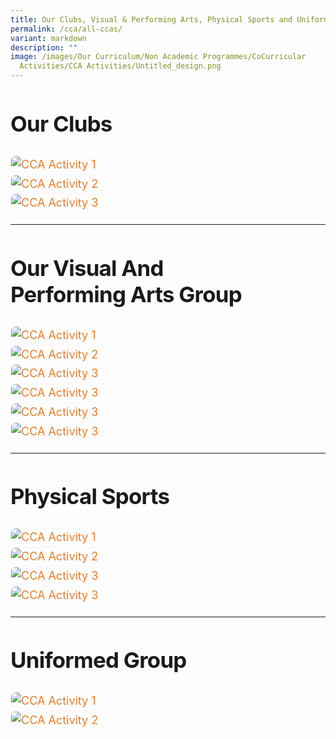 ```yaml
---
title: Our Clubs, Visual & Performing Arts, Physical Sports and Uniformed Groups
permalink: /cca/all-ccas/
variant: markdown
description: ""
image: /images/Our Curriculum/Non Academic Programmes/CoCurricular
  Activities/CCA Activities/Untitled_design.png
---
```

<div class="yck-component">
    <h2 id="clubs">Our Clubs</h2>
    <div class="isomer-card-grid">
        <div class="isomer-card">
            <a href="/cca/clubs/digital-animation-club/"><img loading="lazy" alt="CCA Activity 1" src="https://www.yiochukangsec.moe.edu.sg/images/Our%20Curriculum/Non%20Academic%20Programmes/CoCurricular%20Activities/CCA%20Activities/CA1.png"></a>
        </div>
        <div class="isomer-card">
            <a href="/cca/clubs/media-club/"><img loading="lazy" alt="CCA Activity 2" src="https://www.yiochukangsec.moe.edu.sg/images/Our%20Curriculum/Non%20Academic%20Programmes/CoCurricular%20Activities/CCA%20Activities/CA2.png"></a>
        </div>
        <div class="isomer-card">
            <a href="/cca/clubs/mars-club-mechatronics-aeronautics-and-robotics/"><img loading="lazy" alt="CCA Activity 3" src="https://www.yiochukangsec.moe.edu.sg/images/Our%20Curriculum/Non%20Academic%20Programmes/CoCurricular%20Activities/CCA%20Activities/CA3.png"></a>
        </div>
    </div>
    <hr>
    <h2 id="arts">Our Visual and Performing Arts Group</h2>
    <div class="isomer-card-grid">
        <div class="isomer-card">
            <a href="/cca/Performing-Arts/Concert-Band/"><img loading="lazy" alt="CCA Activity 1" src="https://www.yiochukangsec.moe.edu.sg/images/Our%20Curriculum/Non%20Academic%20Programmes/CoCurricular%20Activities/CCA%20Activities/PA1.png"></a>
        </div>
        <div class="isomer-card">
            <a href="/cca/clubs/media-club/"><img loading="lazy" alt="CCA Activity 2" src="https://www.yiochukangsec.moe.edu.sg/images/Our%20Curriculum/Non%20Academic%20Programmes/CoCurricular%20Activities/CCA%20Activities/PA2.png"></a>
        </div>
        <div class="isomer-card">
            <a href="/cca/clubs/mars-club-mechatronics-aeronautics-and-robotics/"><img loading="lazy" alt="CCA Activity 3" src="https://www.yiochukangsec.moe.edu.sg/images/Our%20Curriculum/Non%20Academic%20Programmes/CoCurricular%20Activities/CCA%20Activities/PA3.png"></a>
        </div>
        <div class="isomer-card">
            <a href="/cca/clubs/mars-club-mechatronics-aeronautics-and-robotics/"><img loading="lazy" alt="CCA Activity 3" src="https://www.yiochukangsec.moe.edu.sg/images/Our%20Curriculum/Non%20Academic%20Programmes/CoCurricular%20Activities/CCA%20Activities/PA4.png"></a>
        </div>
        <div class="isomer-card">
            <a href="/cca/clubs/mars-club-mechatronics-aeronautics-and-robotics/"><img loading="lazy" alt="CCA Activity 3" src="https://www.yiochukangsec.moe.edu.sg/images/Our%20Curriculum/Non%20Academic%20Programmes/CoCurricular%20Activities/CCA%20Activities/PA5.png"></a>
        </div>
        <div class="isomer-card">
            <a href="/cca/clubs/mars-club-mechatronics-aeronautics-and-robotics/"><img loading="lazy" alt="CCA Activity 3" src="https://www.yiochukangsec.moe.edu.sg/images/Our%20Curriculum/Non%20Academic%20Programmes/CoCurricular%20Activities/CCA%20Activities/PA6.png"></a>
        </div>
    </div>
    <hr>
    <h2 id="sports">Physical Sports</h2>
    <div class="isomer-card-grid">
        <div class="isomer-card">
            <a href="/cca/Performing-Arts/Concert-Band/"><img loading="lazy" alt="CCA Activity 1" src="https://www.yiochukangsec.moe.edu.sg/images/Our%20Curriculum/Non%20Academic%20Programmes/CoCurricular%20Activities/CCA%20Activities/PS1.png"></a>
        </div>
        <div class="isomer-card">
            <a href="/cca/clubs/media-club/"><img loading="lazy" alt="CCA Activity 2" src="https://www.yiochukangsec.moe.edu.sg/images/Our%20Curriculum/Non%20Academic%20Programmes/CoCurricular%20Activities/CCA%20Activities/PS2.png"></a>
        </div>
        <div class="isomer-card">
            <a href="/cca/clubs/mars-club-mechatronics-aeronautics-and-robotics/"><img loading="lazy" alt="CCA Activity 3" src="https://www.yiochukangsec.moe.edu.sg/images/Our%20Curriculum/Non%20Academic%20Programmes/CoCurricular%20Activities/CCA%20Activities/PS3.png"></a>
        </div>
        <div class="isomer-card">
            <a href="/cca/clubs/mars-club-mechatronics-aeronautics-and-robotics/"><img loading="lazy" alt="CCA Activity 3" src="https://www.yiochukangsec.moe.edu.sg/images/Our%20Curriculum/Non%20Academic%20Programmes/CoCurricular%20Activities/CCA%20Activities/PS4.png"></a>
        </div>
    </div>
    <hr>
    <h2 id="uniform">Uniformed Group</h2>
    <div class="isomer-card-grid">
        <div class="isomer-card">
            <a href="/cca/Performing-Arts/Concert-Band/"><img loading="lazy" alt="CCA Activity 1" src="https://www.yiochukangsec.moe.edu.sg/images/Our%20Curriculum/Non%20Academic%20Programmes/CoCurricular%20Activities/CCA%20Activities/UG1.png"></a>
        </div>
        <div class="isomer-card">
            <a href="/cca/clubs/media-club/"><img loading="lazy" alt="CCA Activity 2" src="https://www.yiochukangsec.moe.edu.sg/images/Our%20Curriculum/Non%20Academic%20Programmes/CoCurricular%20Activities/CCA%20Activities/UG2.png"></a>
        </div>
    </div>
	
<style>
    :root {
        --yck-text-line-height: 1.6em;
        --yck-heading-line-height: 1.2em;
        --yck-heading-letter-spacing: -0.02em;
        --yck-spacing-unit: 1em;
        --yck-box-shadow: 0 2px 4px rgba(0, 0, 0, 0.25);
        --yck-inset-shadow1: rgba(50, 50, 93, 0.25) 0px 30px 60px -12px inset, rgba(0, 0, 0, 0.3) 0px 18px 36px -18px inset;
        --yck-inset-shadow2: rgb(204, 219, 232) 3px 3px 6px 0px inset, rgba(255, 255, 255, 0.5) -3px -3px 6px 1px inset;
        --yck-transition-timing: cubic-bezier(0.4, 0, 0.2, 1);

        --yck-step--2: clamp(0.7813rem, 0.9263rem + -0.1872vw, 0.8889rem);
        --yck-step--1: clamp(0.9375rem, 1.0217rem + -0.1087vw, 1rem);
        --yck-step-0: clamp(1.125rem, 1.125rem + 0vw, 1.125rem);
        --yck-step-1: clamp(1.2656rem, 1.2363rem + 0.1467vw, 1.35rem);
        --yck-step-2: clamp(1.4238rem, 1.3556rem + 0.3412vw, 1.62rem);
        --yck-step-3: clamp(1.6018rem, 1.4828rem + 0.5951vw, 1.944rem);
        --yck-step-4: clamp(1.802rem, 1.6174rem + 0.9231vw, 2.3328rem);
        --yck-step-5: clamp(2.0273rem, 1.7587rem + 1.3427vw, 2.7994rem);

        --yck-space-s-xl: clamp(1rem, 0.2143rem + 3.9286vw, 3.5rem);
        interpolate-size: allow-keywords;
        scroll-behavior: smooth;
        text-rendering: optimizeSpeed;
    }

    body {
        height: 100vh;
    }

    ::selection {
        text-shadow: none;
        background: yellow;
    }

    iframe,
    img {
        vertical-align: middle;
    }

    .yck-component {
        position: relative;
        line-height: var(--yck-text-line-height);
        letter-spacing: normal;
        font-size: var(--yck-step-0);
        margin-bottom: var(--yck-space-s-xl);
    }
		
		.yck-component a {
    text-decoration: none;
    color: #e37f2a;
    position: relative;
    padding-bottom: 2px;
}

.yck-component a::after {
    content: " ";
    position: absolute;
    width: 0;
    height: 2px;
    bottom: 0;
    left: 0;
    background-color: currentColor;
    transition:
        width 1s var(--yck-transition-timing),
        color 1.2s ease-out;
}

.yck-component a:hover::after {
    width: 100%;
    color: rgba(0, 122, 247, 0.25);
}

.yck-component a:hover {
    text-decoration: none;
}

    .yck-component h2,
    .yck-component h4,
    .yck-component h5,
    .yck-component p {
        overflow-wrap: break-word;
    }

    .yck-component h2,
    .yck-component h4,
    .yck-component h5 {
        text-wrap: balance;
    }

    .yck-component p,
    .yck-component ul {
        text-wrap: pretty;
        margin-bottom: var(--yck-spacing-unit);
    }

    .yck-component p:last-child,
    .yck-component ul li:last-child {
        margin-bottom: var(--yck-space-s-xl);
    }

    .yck-component .yck-h2,
    .yck-component h2 {
        font-size: var(--yck-step-4);
        margin-bottom: calc(var(--yck-spacing-unit) * 0.85);
        text-transform: capitalize;
        line-height: var(--yck-heading-line-height);
        letter-spacing: var(--yck-heading-letter-spacing);
    }

    .yck-component .yck-h4,
    .yck-component h4 {
        font-size: var(--yck-step-2);
        margin-bottom: calc(var(--yck-spacing-unit) * 0.5);
        text-transform: capitalize;
        line-height: var(--yck-heading-line-height);
        letter-spacing: var(--yck-heading-letter-spacing);
    }

    .yck-component .yck-h5,
    .yck-component h5 {
        font-size: var(--yck-step-1);
        margin-bottom: calc(var(--yck-spacing-unit) * 0.25);
        text-transform: uppercase;
        line-height: var(--yck-heading-line-height);
        letter-spacing: var(--yck-heading-letter-spacing);
    }



    .yck-component .video-container {
        position: relative;
        width: 100%;
        padding-bottom: 56.25%;
        /* 16:9 aspect ratio */
        height: 0;
        overflow: hidden;
        margin-bottom: var(--yck-spacing-unit);
    }

    .yck-component .video-container iframe {
        position: absolute;
        top: 0;
        left: 0;
        width: 100%;
        height: 100%;
    }

		.yck-component .isomer-card,
.yck-component .column {
    break-inside: avoid;
    /* Prevents content from breaking across columns */
    page-break-inside: avoid;
    /* For older browsers */
    padding: 20px;
    border-radius: 5px;
    box-shadow: var(--yck-box-shadow1);
}
		
		.yck-component .isomer-card {
    text-decoration: none;
    margin: 0 auto;
    padding: 0;
    /* border: 1px solid #e0e0e0; */
    border: 1px solid rgba(224, 224, 224, 0.15);
    border-radius: 8px;
    overflow: hidden;
    transition:
        transform 0.6s var(--yck-transition-timing),
        box-shadow 0.6s var(--yck-transition-timing);
}

.yck-component .isomer-card:hover {
    transform: translateY(-5px);
    box-shadow: var(--yck-box-shadow);
}

    .yck-component figure {
        display: flex !important;
        flex-flow: column !important;
        max-width: 100%;
        margin: auto !important;
    }

    .yck-component figure img {
        border-radius: 8px;
        box-shadow: var(--yck-box-shadow);
        margin-bottom: var(--yck-spacing-unit);
    }

    @supports (animation-timeline: view()) {

        .yck-component .col-container {
            animation: fade-in-bottom linear both;
            animation-timeline: view();
            animation-range: entry 25% cover 50%;
        }
    }

    @keyframes fade-in-bottom {
        from {
            opacity: 0;
            transform: translateY(10vh);
        }

        to {
            opacity: 1;
            transform: translateY(0);
        }
    }

    .image-container {
        width: 100%;
        overflow: hidden;
        aspect-ratio: 10/16 border-radius: 8px;
        box-shadow: 0 4px 6px rgba(0, 0, 0, 0.1);
        transition: transform 1s ease;
    }

    .image-container:hover {
        transform: translateY(-5px);
    }

    .image-container img {
        width: 100%;
        object-fit: cover;
        display: block;
    }

    /* Accessibility focus styles */
    .image-container:focus {
        outline: 3px solid #4A90E2;
        outline-offset: 2px;
    }
		
		@media (prefers-reduced-motion: reduce) {
    * {
        animation-duration: 0.01ms !important;
        animation-iteration-count: 1 !important;
        transition-duration: 0.01ms !important;
        scroll-behavior: auto !important;
    }
}

@supports (content-visibility: auto) {
    details {
        content-visibility: auto;
    }
}

@supports (animation-timeline: view()) {
    .yck-component .col-container,
    .yck-component .col3-container,
    .yck-component .isomer-card-grid {
        animation: fade-in-bottom ease both;
        animation-timeline: view();
        animation-range: entry 25% cover 50%;
    }
}

@keyframes fade-in-bottom {
    from {
        opacity: 0;
        transform: translateY(10vh);
    }

    to {
        opacity: 1;
        transform: translateY(0);
    }
}

    </style></div>
